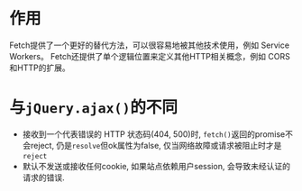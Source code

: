 # 作用
Fetch提供了一个更好的替代方法，可以很容易地被其他技术使用，例如 Service Workers。
Fetch还提供了单个逻辑位置来定义其他HTTP相关概念，例如 CORS和HTTP的扩展。

# 与`jQuery.ajax()`的不同
- 接收到一个代表错误的 HTTP 状态码(404, 500)时, `fetch()`返回的promise不会reject, 仍是`resolve`但ok属性为false, 仅当网络故障或请求被阻止时才是`reject`
- 默认不发送或接收任何cookie, 如果站点依赖用户session, 会导致未经认证的请求的错误.

